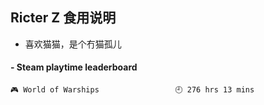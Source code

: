 ## Ricter Z 食用说明
- 喜欢猫猫，是个冇猫孤儿

<!-- steam-box start -->
#### - Steam playtime leaderboard
```text
🎮 World of Warships                 🕘 276 hrs 13 mins
```
<!-- Powered by https://github.com/YouEclipse/steam-box . -->
<!-- steam-box end -->
